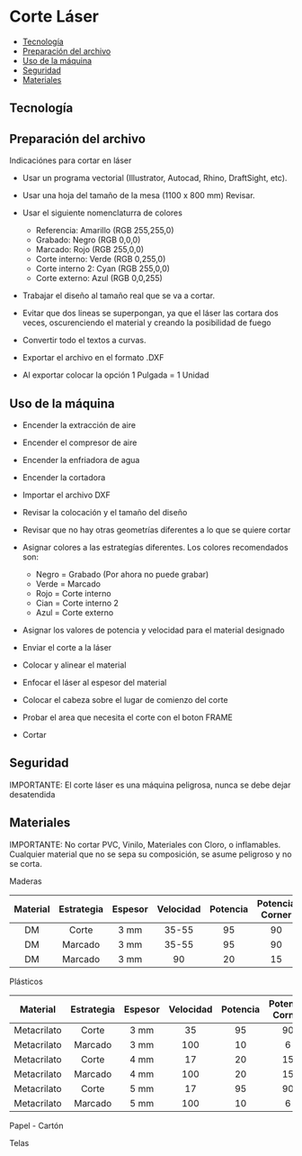 # Corte Láser

*   [Tecnología](#tec)
*   [Preparación del archivo](#archivo)
*   [Uso de la máquina](#maquina)
*   [Seguridad](#seguridad)
*   [Materiales](#materiales)

<h2 id="tec">Tecnología</h2>


<h2 id="archivo">Preparación del archivo</h2>

Indicaciónes para cortar en láser

- Usar un programa vectorial (Illustrator, Autocad, Rhino, DraftSight, etc).
- Usar una hoja del tamaño de la mesa (1100 x 800 mm) Revisar.
- Usar el siguiente nomenclaturra de colores
	- Referencia:	Amarillo (RGB 255,255,0)
	- Grabado:	Negro (RGB 0,0,0)
	- Marcado:	Rojo (RGB 255,0,0)
	- Corte interno:	Verde (RGB 0,255,0)
	- Corte interno 2:	Cyan (RGB 255,0,0)
	- Corte externo:	Azul (RGB 0,0,255)
- Trabajar el diseño al tamaño real que se va a cortar.
- Evitar que dos lineas se superpongan, ya que el láser las cortara dos veces, oscurenciendo el material y creando la posibilidad de fuego
- Convertir todo el textos a curvas.


- Exportar el archivo en el formato .DXF
- Al exportar colocar la opción 1 Pulgada = 1 Unidad


<h2 id="maquina">Uso de la máquina</h2>

- Encender la extracción de aire
- Encender el compresor de aire
- Encender la enfriadora de agua
- Encender la cortadora


- Importar el archivo DXF
- Revisar la colocación y el tamaño del diseño
- Revisar que no hay otras geometrías diferentes a lo que se quiere cortar
- Asignar colores a las estrategías diferentes. Los colores recomendados son:
	- Negro = Grabado (Por ahora no puede grabar) 
	- Verde = Marcado
	- Rojo = Corte interno
	- Cian = Corte interno 2
	- Azul = Corte externo
- Asignar los valores de potencia y velocidad para el material designado
- Enviar el corte a la láser


- Colocar y alinear el material
- Enfocar el láser al espesor del material
- Colocar el cabeza sobre el lugar de comienzo del corte
- Probar el area que necesita el corte con el boton FRAME
- Cortar






<h2 id="seguridad">Seguridad</h2>

IMPORTANTE: El corte láser es una máquina peligrosa, nunca se debe dejar desatendida




<h2 id="normas">Materiales</h2>

IMPORTANTE: No cortar PVC, Vinilo, Materiales con Cloro, o inflamables.
Cualquier material que no se sepa su composición, se asume peligroso y no se corta.



Maderas

| Material | Estrategia | Espesor | Velocidad | Potencia | Potencia Corner | Pasadas | Observacion |
| :---:  |   :---:  | :---:  | :---:  | :---:  | :---:  | :---:  | :---:  |  
|DM|Corte|3 mm|35-55|95|90|1||
|DM|Marcado|3 mm|35-55|95|90|1||
|DM|Marcado|3 mm|90|20|15|1||

Plásticos

| Material | Estrategia | Espesor | Velocidad | Potencia | Potencia Corner | Pasadas | Observacion |
| :---:  |   :---:  | :---:  | :---:  | :---:  | :---:  | :---:  | :---:  |  
|Metacrilato|Corte|3 mm|35|95|90|1||
|Metacrilato|Marcado|3 mm|100|10|6|1||
|Metacrilato|Corte|4 mm|17|20|15|1||
|Metacrilato|Marcado|4 mm|100|20|15|1||
|Metacrilato|Corte|5 mm|17|95|90|1||
|Metacrilato|Marcado|5 mm|100|10|6|1||

Papel - Cartón

Telas

